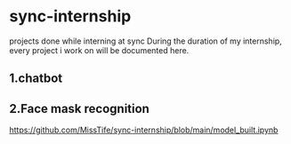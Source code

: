 # sync-internship
projects done while interning at sync
During the duration of my internship, every project i work on will be documented here.
## 1.chatbot
## 2.Face mask recognition
https://github.com/MissTife/sync-internship/blob/main/model_built.ipynb

